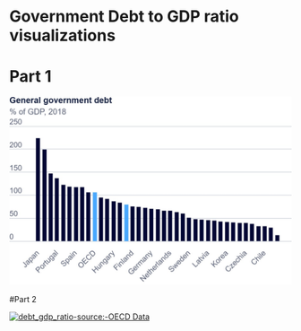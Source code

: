 # Government Debt to GDP ratio visualizations

# Part 1 
![This visualizations shows the general government debt as a %  of GDP for various countries](OECD_data.jpg)

#Part 2 
<div class='tableauPlaceholder' id='viz1730780601814' style='position: relative'><noscript><a href='#'><img alt='debt_gdp_ratio-source:-OECD Data ' src='https:&#47;&#47;public.tableau.com&#47;static&#47;images&#47;Go&#47;Govt_debt-GDP_ratio&#47;debt_gdp_ratio-source-OECDData&#47;1_rss.png' style='border: none' /></a></noscript><object class='tableauViz'  style='display:none;'><param name='host_url' value='https%3A%2F%2Fpublic.tableau.com%2F' /> <param name='embed_code_version' value='3' /> <param name='site_root' value='' /><param name='name' value='Govt_debt-GDP_ratio&#47;debt_gdp_ratio-source-OECDData' /><param name='tabs' value='no' /><param name='toolbar' value='yes' /><param name='static_image' value='https:&#47;&#47;public.tableau.com&#47;static&#47;images&#47;Go&#47;Govt_debt-GDP_ratio&#47;debt_gdp_ratio-source-OECDData&#47;1.png' /> <param name='animate_transition' value='yes' /><param name='display_static_image' value='yes' /><param name='display_spinner' value='yes' /><param name='display_overlay' value='yes' /><param name='display_count' value='yes' /><param name='language' value='en-US' /><param name='filter' value='publish=yes' /></object></div>     
<script type='text/javascript'>          
  var divElement = document.getElementById('viz1730780601814');           
  var vizElement = divElement.getElementsByTagName('object')[0];           
  vizElement.style.width='100%';vizElement.style.height=(divElement.offsetWidth*0.75)+'px';          
  var scriptElement = document.createElement('script');             
  scriptElement.src = 'https://public.tableau.com/javascripts/api/viz_v1.js';            
  vizElement.parentNode.insertBefore(scriptElement, vizElement);         
</script>
